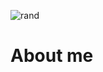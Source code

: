 ![rand](https://rand-xyz.now.sh/api/hello)

# About me

<!-- 

<!--
**Rider-io/rider-io** is a ✨ _special_ ✨ repository because its `README.md` (this file) appears on your GitHub profile.

